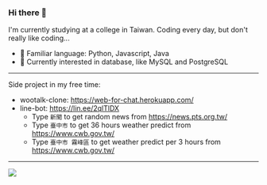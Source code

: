 ### Hi there 👋

I'm currently studying at a college in Taiwan. 
Coding every day, but don't really like coding...

- 🔭 Familiar language: Python, Javascript, Java
- 🌱 Currently interested in database, like MySQL and PostgreSQL

---
Side project in my free time:
- wootalk-clone: https://web-for-chat.herokuapp.com/
- line-bot: https://lin.ee/2qlTlDX
  - Type `新聞` to get random news from https://news.pts.org.tw/
  - Type `臺中市` to get 36 hours weather predict from https://www.cwb.gov.tw/
  - Type `臺中市 霧峰區` to get weather predict per 3 hours from https://www.cwb.gov.tw/
  
---
<img src="https://github-readme-stats.vercel.app/api?username=yolong-lin&count_private=true&show_icons=true" />
<!--
**yolong-lin/yolong-lin** is a ✨ _special_ ✨ repository because its `README.md` (this file) appears on your GitHub profile.

Here are some ideas to get you started:

- 🔭 I’m currently working on ...
- 🌱 I’m currently learning ...
- 👯 I’m looking to collaborate on ...
- 🤔 I’m looking for help with ...
- 💬 Ask me about ...
- 📫 How to reach me: ...
- 😄 Pronouns: ...
- ⚡ Fun fact: ...
-->
